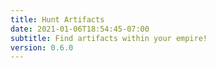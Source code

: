 ```yaml
---
title: Hunt Artifacts
date: 2021-01-06T18:54:45-07:00
subtitle: Find artifacts within your empire!
version: 0.6.0
---
```

